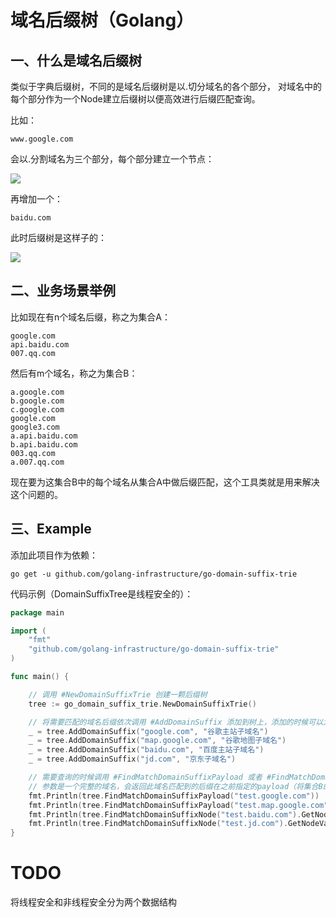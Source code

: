 # 域名后缀树（Golang）

## 一、什么是域名后缀树

类似于字典后缀树，不同的是域名后缀树是以.切分域名的各个部分， 对域名中的每个部分作为一个Node建立后缀树以便高效进行后缀匹配查询。

比如：

```text
www.google.com
```

会以.分割域名为三个部分，每个部分建立一个节点：

![](.README_images/5f9cf648.png)

再增加一个：

```text
baidu.com
```

此时后缀树是这样子的：

![](.README_images/b7910457.png)

## 二、业务场景举例

比如现在有n个域名后缀，称之为集合A：

```text
google.com
api.baidu.com
007.qq.com
```

然后有m个域名，称之为集合B：

```text
a.google.com
b.google.com
c.google.com
google.com
google3.com
a.api.baidu.com
b.api.baidu.com
003.qq.com
a.007.qq.com
```

现在要为这集合B中的每个域名从集合A中做后缀匹配，这个工具类就是用来解决这个问题的。

## 三、Example

添加此项目作为依赖：

```text
go get -u github.com/golang-infrastructure/go-domain-suffix-trie
```

代码示例（DomainSuffixTree是线程安全的）：

```go
package main

import (
	"fmt"
	"github.com/golang-infrastructure/go-domain-suffix-trie"
)

func main() {

	// 调用 #NewDomainSuffixTrie 创建一颗后缀树
	tree := go_domain_suffix_trie.NewDomainSuffixTrie()

	// 将需要匹配的域名后缀依次调用 #AddDomainSuffix 添加到树上，添加的时候可以为后缀指定一个payload（使用集合A构建树）
	_ = tree.AddDomainSuffix("google.com", "谷歌主站子域名")
	_ = tree.AddDomainSuffix("map.google.com", "谷歌地图子域名")
	_ = tree.AddDomainSuffix("baidu.com", "百度主站子域名")
	_ = tree.AddDomainSuffix("jd.com", "京东子域名")

	// 需要查询的时候调用 #FindMatchDomainSuffixPayload 或者 #FindMatchDomainSuffixNode 查询，
	// 参数是一个完整的域名，会返回此域名匹配到的后缀在之前指定的payload（将集合B的每个元素依次在树上查询）
	fmt.Println(tree.FindMatchDomainSuffixPayload("test.google.com"))           // output: 谷歌主站子域名
	fmt.Println(tree.FindMatchDomainSuffixPayload("test.map.google.com"))       // output: 谷歌地图子域名
	fmt.Println(tree.FindMatchDomainSuffixNode("test.baidu.com").GetNodePath()) // output: baidu.com
	fmt.Println(tree.FindMatchDomainSuffixNode("test.jd.com").GetNodeValue())   // output: jd
}

```

# TODO 
将线程安全和非线程安全分为两个数据结构 
